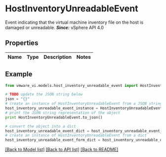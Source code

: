 # HostInventoryUnreadableEvent

Event indicating that the virtual machine inventory file on the host is damaged or unreadable.  ***Since:*** vSphere API 4.0 

## Properties
Name | Type | Description | Notes
------------ | ------------- | ------------- | -------------

## Example

```python
from vmware_vi.models.host_inventory_unreadable_event import HostInventoryUnreadableEvent

# TODO update the JSON string below
json = "{}"
# create an instance of HostInventoryUnreadableEvent from a JSON string
host_inventory_unreadable_event_instance = HostInventoryUnreadableEvent.from_json(json)
# print the JSON string representation of the object
print HostInventoryUnreadableEvent.to_json()

# convert the object into a dict
host_inventory_unreadable_event_dict = host_inventory_unreadable_event_instance.to_dict()
# create an instance of HostInventoryUnreadableEvent from a dict
host_inventory_unreadable_event_form_dict = host_inventory_unreadable_event.from_dict(host_inventory_unreadable_event_dict)
```
[[Back to Model list]](../README.md#documentation-for-models) [[Back to API list]](../README.md#documentation-for-api-endpoints) [[Back to README]](../README.md)


